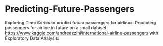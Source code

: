 # Predicting-Future-Passengers
Exploring Time Series to predict future passengers for airlines. Predicting passengers for airline in future on a small dataset: https://www.kaggle.com/andreazzini/international-airline-passengers with Exploratory Data Analysis.

